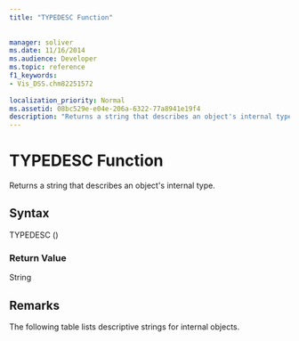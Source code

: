 ```yaml
---
title: "TYPEDESC Function"
 
 
manager: soliver
ms.date: 11/16/2014
ms.audience: Developer
ms.topic: reference
f1_keywords:
- Vis_DSS.chm82251572
 
localization_priority: Normal
ms.assetid: 08bc529e-e04e-206a-6322-77a8941e19f4
description: "Returns a string that describes an object's internal type."
---
```


# TYPEDESC Function

Returns a string that describes an object's internal type. 
  
## Syntax

TYPEDESC ()
  
### Return Value

String
  
## Remarks

The following table lists descriptive strings for internal objects.
  

